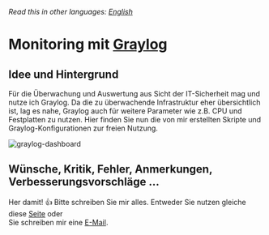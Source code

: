 *Read this in other languages: [English](README.md)*

# Monitoring mit [Graylog](https://www.graylog.org)

## Idee und Hintergrund
Für die Überwachung und Auswertung aus Sicht der IT-Sicherheit mag und nutze ich Graylog. Da die zu überwachende Infrastruktur eher übersichtlich ist, lag es nahe, Graylog auch für weitere Parameter wie z.B. CPU und Festplatten zu nutzen.
Hier finden Sie nun die von mir erstellten Skripte und Graylog-Konfigurationen zur freien Nutzung.

![graylog-dashboard](https://github.com/YoishoDev/MonitoringToGraylog/assets/151641017/ffa82c70-9b03-4c66-83df-96e79a3337de)

## Wünsche, Kritik, Fehler, Anmerkungen, Verbesserungsvorschläge ...

Her damit! :+1: Bitte schreiben Sie mir alles.
Entweder Sie nutzen gleiche diese [Seite](https://github.com/YoishoDev/MonitoringToGraylog/issues) oder\
Sie schreiben mir eine <a href="mailto:development@yoisho.de">E-Mail<a>.
